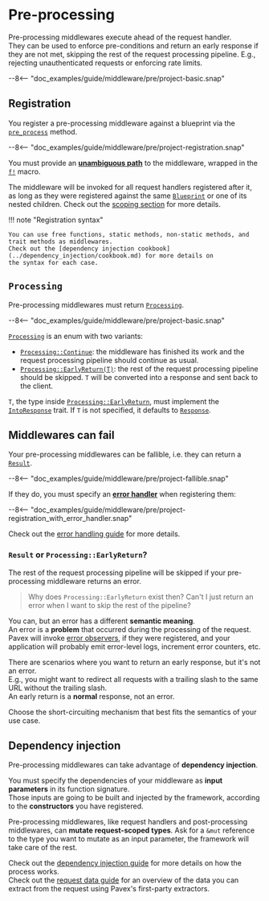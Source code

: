 # Pre-processing

Pre-processing middlewares execute ahead of the request handler.  
They can be used to enforce pre-conditions and return an early response if they are not met, 
skipping the rest of the request processing pipeline.
E.g., rejecting unauthenticated requests or enforcing rate limits.

--8<-- "doc_examples/guide/middleware/pre/project-basic.snap"

## Registration

You register a pre-processing middleware against a blueprint via the [`pre_process`](crate::blueprint::Blueprint::pre_process) method.

--8<-- "doc_examples/guide/middleware/pre/project-registration.snap"

You must provide an **[unambiguous path]** to the middleware, wrapped in the [`f!`][f] macro.  

The middleware will be invoked for all request handlers registered after it, as long as they were registered against the same [`Blueprint`][Blueprint]
or one of its nested children.
Check out the [scoping section](scoping.md) for more details.

!!! note "Registration syntax"

    You can use free functions, static methods, non-static methods, and trait methods as middlewares.
    Check out the [dependency injection cookbook](../dependency_injection/cookbook.md) for more details on
    the syntax for each case.


## `Processing`

Pre-processing middlewares must return [`Processing`][Processing].  

--8<-- "doc_examples/guide/middleware/pre/project-basic.snap"

[`Processing`][Processing] is an enum with two variants:

- [`Processing::Continue`][Processing::Continue]: the middleware has finished its work and the request processing pipeline should continue as usual.
- [`Processing::EarlyReturn(T)`][Processing::EarlyReturn]: the rest of the request processing pipeline should be skipped. `T` will be converted into a response and sent back to the client.

`T`, the type inside [`Processing::EarlyReturn`][Processing::EarlyReturn], must implement the
[`IntoResponse`][IntoResponse] trait.
If `T` is not specified, it defaults to [`Response`][Response].


## Middlewares can fail

Your pre-processing middlewares can be fallible, i.e. they can return a [`Result`][Result].

--8<-- "doc_examples/guide/middleware/pre/project-fallible.snap"

If they do, you must specify an [**error handler**](../errors/error_handlers.md) when registering them:

--8<-- "doc_examples/guide/middleware/pre/project-registration_with_error_handler.snap"

Check out the [error handling guide](../errors/error_handlers.md) for more details.

### `Result` or `Processing::EarlyReturn`?

The rest of the request processing pipeline will be skipped if your pre-processing middleware returns an error.

> Why does `Processing::EarlyReturn` exist then? Can't I just return an error when I want to skip the rest of the pipeline?

You can, but an error has a different **semantic meaning**.  
An error is a **problem** that occurred during the processing of the request.
Pavex will invoke [error observers](../errors/error_observers.md), if they were registered, and your application will
probably emit error-level logs, increment error counters, etc.

There are scenarios where you want to return an early response, but it's not an error.  
E.g., you might want to redirect all requests with a trailing slash to the same URL without the trailing slash.  
An early return is a **normal** response, not an error.

Choose the short-circuiting mechanism that best fits the semantics of your use case.

## Dependency injection

Pre-processing middlewares can take advantage of **dependency injection**.

You must specify the dependencies of your middleware as **input parameters** in its function signature.  
Those inputs are going to be built and injected by the framework,
according to the **constructors** you have registered.  

Pre-processing middlewares, like request handlers and post-processing middlewares,
can **mutate request-scoped types**.
Ask for a `&mut` reference to the type you want to mutate as an input parameter, the framework will take care of the rest.

Check out the [dependency injection guide](../dependency_injection/index.md) for more details
on how the process works.  
Check out the [request data guide](../request_data/index.md) for an overview of the data you can extract from the request
using Pavex's first-party extractors.

[f]: ../../api_reference/pavex/macro.f.html
[IntoResponse]: ../../api_reference/pavex/response/trait.IntoResponse.html
[Response]: ../../api_reference/pavex/response/struct.Response.html
[Blueprint]: ../../api_reference/pavex/blueprint/struct.Blueprint.html
[Next]: ../../api_reference/pavex/middleware/struct.Next.html
[instrument]: https://docs.rs/tracing/0.1.40/tracing/trait.Instrument.html#method.instrument
[timeout]: https://docs.rs/tokio/1.35.1/tokio/time/fn.timeout.html
[Future]: https://doc.rust-lang.org/std/future/trait.Future.html
[IntoFuture]: https://doc.rust-lang.org/std/future/trait.IntoFuture.html
[Result]: https://doc.rust-lang.org/std/result/index.html
[unambiguous path]: ../dependency_injection/cookbook.md#unambiguous-paths
[Processing]: ../../api_reference/pavex/middleware/enum.Processing.html
[Processing::Continue]: ../../api_reference/pavex/middleware/enum.Processing.html#variant.Continue
[Processing::EarlyReturn]: ../../api_reference/pavex/middleware/enum.Processing.html#variant.EarlyReturn
